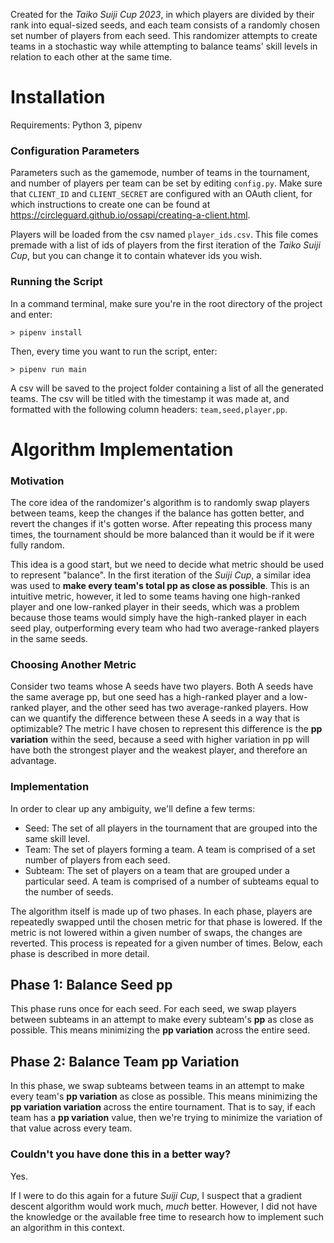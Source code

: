 Created for the _Taiko Suiji Cup 2023_, in which players are divided by their rank into equal-sized seeds, and each team consists of a randomly chosen set number of players from each seed. This randomizer attempts to create teams in a stochastic way while attempting to balance teams' skill levels in relation to each other at the same time.

# Installation

Requirements: Python 3, pipenv

### Configuration Parameters

Parameters such as the gamemode, number of teams in the tournament, and number of players per team can be set by editing `config.py`. Make sure that `CLIENT_ID` and `CLIENT_SECRET` are configured with an OAuth client, for which instructions to create one can be found at https://circleguard.github.io/ossapi/creating-a-client.html.

Players will be loaded from the csv named `player_ids.csv`. This file comes premade with a list of ids of players from the first iteration of the _Taiko Suiji Cup_, but you can change it to contain whatever ids you wish.

### Running the Script

In a command terminal, make sure you're in the root directory of the project and enter:

```
> pipenv install
```

Then, every time you want to run the script, enter:

```
> pipenv run main
```

A csv will be saved to the project folder containing a list of all the generated teams. The csv will be titled with the timestamp it was made at, and formatted with the following column headers: `team,seed,player,pp`.

# Algorithm Implementation

### Motivation

The core idea of the randomizer's algorithm is to randomly swap players between teams, keep the changes if the balance has gotten better, and revert the changes if it's gotten worse. After repeating this process many times, the tournament should be more balanced than it would be if it were fully random.

This idea is a good start, but we need to decide what metric should be used to represent "balance". In the first iteration of the _Suiji Cup_, a similar idea was used to **make every team's total pp as close as possible**. This is an intuitive metric, however, it led to some teams having one high-ranked player and one low-ranked player in their seeds, which was a problem because those teams would simply have the high-ranked player in each seed play, outperforming every team who had two average-ranked players in the same seeds.

### Choosing Another Metric

Consider two teams whose A seeds have two players. Both A seeds have the same average pp, but one seed has a high-ranked player and a low-ranked player, and the other seed has two average-ranked players. How can we quantify the difference between these A seeds in a way that is optimizable? The metric I have chosen to represent this difference is the **pp variation** within the seed, because a seed with higher variation in pp will have both the strongest player and the weakest player, and therefore an advantage.

### Implementation

In order to clear up any ambiguity, we'll define a few terms:

- Seed: The set of all players in the tournament that are grouped into the same skill level.
- Team: The set of players forming a team. A team is comprised of a set number of players from each seed.
- Subteam: The set of players on a team that are grouped under a particular seed. A team is comprised of a number of subteams equal to the number of seeds.

The algorithm itself is made up of two phases. In each phase, players are repeatedly swapped until the chosen metric for that phase is lowered. If the metric is not lowered within a given number of swaps, the changes are reverted. This process is repeated for a given number of times. Below, each phase is described in more detail.

## Phase 1: Balance Seed pp

This phase runs once for each seed. For each seed, we swap players between subteams in an attempt to make every subteam's **pp** as close as possible. This means minimizing the **pp variation** across the entire seed.

## Phase 2: Balance Team pp Variation

In this phase, we swap subteams between teams in an attempt to make every team's **pp variation** as close as possible. This means minimizing the **pp variation variation** across the entire tournament. That is to say, if each team has a **pp variation** value, then we're trying to minimize the variation of that value across every team.

### Couldn't you have done this in a better way?

Yes.

If I were to do this again for a future _Suiji Cup_, I suspect that a gradient descent algorithm would work much, _much_ better. However, I did not have the knowledge or the available free time to research how to implement such an algorithm in this context.

